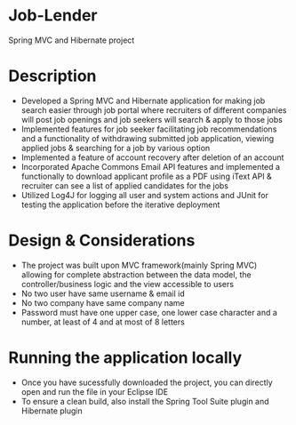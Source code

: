 # Job-Lender
Spring MVC and Hibernate project
# Description
* Developed a Spring MVC and Hibernate application for making job search easier through job portal where recruiters of different companies will post job openings and job seekers will search & apply to those jobs
* Implemented features for job seeker facilitating job recommendations and a functionality of withdrawing submitted job application, viewing applied jobs & searching for a job by various option 
* Implemented a feature of account recovery after deletion of an account
* Incorporated Apache Commons Email API features and implemented a functionally to download applicant profile as a PDF using iText API & recruiter can see a list of applied candidates for the jobs 
* Utilized Log4J for logging all user and system actions and JUnit for testing the application before the iterative deployment
# Design & Considerations
* The project was built upon MVC framework(mainly Spring MVC) allowing for complete abstraction between the data model, the    controller/business logic and the view accessible to users
* No two user have same username & email id
* No two company have same company name
* Password must have one upper case, one lower case character and a number, at least of 4 and at most of 8 letters
# Running the application locally
* Once you have sucessfully downloaded the project, you can directly open and run the file in your Eclipse IDE
* To ensure a clean build, also install the Spring Tool Suite plugin and Hibernate plugin

